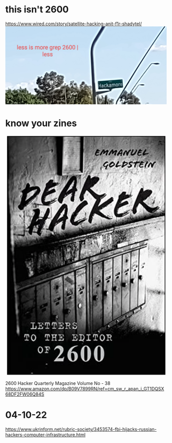 # this isn't 2600
https://www.wired.com/story/satellite-hacking-anit-f1r-shadytel/
![s1](https://raw.githubusercontent.com/c4pt000/2600-marching-through-satellites/main/IMG_20220330_164846898~2.jpg)
# know your zines
![s1](https://raw.githubusercontent.com/c4pt000/2600-marching-through-satellites/main/Screenshot_20220331-010538-641~2.png)

2600 Hacker Quarterly Magazine Volume No - 38 https://www.amazon.com/dp/B09V7899RN/ref=cm_sw_r_apan_i_GT1DQSX68DF2FW06Q84S

# 04-10-22
https://www.ukrinform.net/rubric-society/3453574-fbi-hijacks-russian-hackers-computer-infrastructure.html
